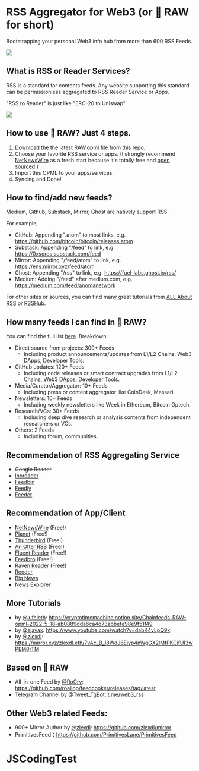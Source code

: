 # RSS Aggregator for Web3 (or 🥩 RAW for short)

Bootstrapping your personal Web3 info hub from more than 600 RSS Feeds.

![](./img/whyRSS.png)

## What is RSS or Reader Services?

RSS is a standard for contents feeds. Any website supporting this standard can be permissionless aggregated to RSS Reader Service or Apps.

"RSS to Reader" is just like "ERC-20 to Uniswap".

![](./img/whatRSS.png)

## How to use 🥩 RAW? Just 4 steps.
1. [Download](https://github.com/chainfeeds/RSSAggregatorforWeb3/releases/latest/download/RAW.opml) the the latest RAW.opml file from this repo.
2. Choose your favorite RSS service or apps. (I strongly recommend [NetNewsWire](https://netnewswire.com) as a fresh start because it's totally free and [open sourced](https://github.com/Ranchero-Software/NetNewsWire).)
3. Import this OPML to your apps/services.
4. Syncing and Done!

## How to find/add new feeds?

Medium, Github, Substack, Mirror, Ghost are natively support RSS.

For example,

- GitHub: Appending ".atom" to most links, e.g. https://github.com/bitcoin/bitcoin/releases.atom
- Substack: Appending "/feed" to link, e.g. https://0xsoros.substack.com/feed
- Mirror: Appending "/feed/atom" to link, e.g. https://ens.mirror.xyz/feed/atom
- Ghost: Appending "/rss" to link, e.g. https://fuel-labs.ghost.io/rss/
- Medium: Adding "/feed" after medium.com, e.g. https://medium.com/feed/anomanetwork

For other sites or sources, you can find many great tutorials from [ALL About RSS](https://github.com/AboutRSS/ALL-about-RSS) or [RSSHub](https://github.com/DIYgod/RSSHub).

## How many feeds I can find in 🥩 RAW?

You can find the full list [here](Full_List). Breakdown:

- Direct source from projects: 300+ Feeds
    - Including product announcements/updates from L1/L2 Chains, Web3 DApps, Developer Tools.
- GitHub updates: 120+ Feeds
    - Including code releases or smart contract upgrades from L1/L2 Chains, Web3 DApps, Developer Tools.
- Media/Curator/Aggregator: 10+ Feeds
    - Including press or content aggregator like CoinDesk, Messari.
- Newsletters: 10+ Feeds
    - Including weekly newsletters like Week in Ethereum, Bitcoin Optech.
- Research/VCs: 30+ Feeds
    - Indluding deep dive research or analysis contents from independent researchers or VCs.
- Others: 2 Feeds
    - Including forum, communities.


## Recommendation of RSS Aggregating Service
- ~~Google Reader~~
- [Inoreader](https://www.inoreader.com)
- [Feedbin](https://feedbin.com)
- [Feedly](https://feedly.com)
- [Feeder](https://feeder.co)

## Recommendation of App/Client
- [NetNewsWire](https://netnewswire.com) (Free!)
- [Planet](https://www.planetable.xyz) (Free!)
- [Thunderbird](https://www.thunderbird.net) (Free!)
- [An Otter RSS](https://anotterrss.com) (Free!)
- [Fluent Reader](https://hyliu.me/fluent-reader/) (Free!)
- [Feedbro](https://nodetics.com/feedbro/) (Free!)
- [Raven Reader](https://ravenreader.app/) (Free!)
- [Reeder](https://reederapp.com)
- [Big News](https://bignews.app)
- [News Explorer](https://betamagic.nl/products/newsexplorer.html)

## More Tutorials
- by [@lufeieth](https://twitter.com/lufeieth/status/1526966204723699712): https://cryptotimemachine.notion.site/Chainfeeds-RAW-opml-2022-5-18-ab0889dda6ca4d73abbefe98e9f51f49
- by [@zjavax](https://twitter.com/zjavax/status/1528553122703872000): https://www.youtube.com/watch?v=dabK4vLpQ9k
- by [@zlexdl](https://twitter.com/zlexdl/status/1528585260228694019): https://mirror.xyz/zlexdl.eth/7vAc_B_I8WdJ6Eiyp4nWgGX2lMtPKCifUI3wPEM0rTM

## Based on 🥩 RAW
- All-in-one Feed by [@RoCry](https://twitter.com/RoCry/status/1528045325969424384): https://github.com/roallop/feedcooker/releases/tag/latest
- Telegram Channel by [@Tweet_TgBot](https://twitter.com/Tweet_TgBot/status/1528411501127954432): [t.me/web3_rss](t.me/web3_rss)

## Other Web3 related Feeds:
- 900+ Mirror Author by [@zlexdl](https://twitter.com/zlexdl/status/1526945751573536771): https://github.com/zlexdl/mirror
- PrimitivesFeed：https://github.com/PrimitivesLane/PrimitivesFeed
# JSCodingTest

